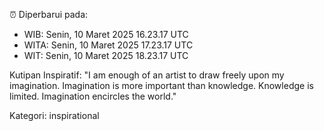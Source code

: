 ⏰ Diperbarui pada:
- WIB: Senin, 10 Maret 2025 16.23.17 UTC
- WITA: Senin, 10 Maret 2025 17.23.17 UTC
- WIT: Senin, 10 Maret 2025 18.23.17 UTC

Kutipan Inspiratif:
"I am enough of an artist to draw freely upon my imagination. Imagination is more important than knowledge. Knowledge is limited. Imagination encircles the world."


Kategori: inspirational

